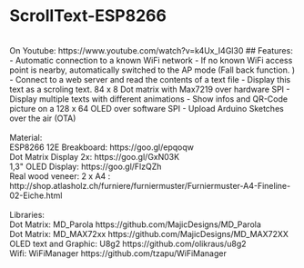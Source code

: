 # ScrollText-ESP8266
<br>
On Youtube: https://www.youtube.com/watch?v=k4Ux_I4Gl30
## Features:
- Automatic connection to a known WiFi network
- If no known WiFi access point is nearby, automatically switched to the AP mode (Fall back function. )
- Connect to a web server and read the contents of a text file
- Display this text as a scroling text. 84 x 8 Dot matrix with Max7219 over hardware SPI
- Display multiple texts with different animations
- Show infos and QR-Code picture on a 128 x 64 OLED over software SPI
- Upload Arduino Sketches over the air (OTA)
<br>
<br>
Material:
<br>
ESP8266 12E Breakboard:  https://goo.gl/epqoqw
<br>
Dot Matrix Display 2x:       https://goo.gl/GxN03K
<br>
1,3" OLED Display:               https://goo.gl/FlzQZh
<br>
Real wood veneer: 2 x A4 :    http://shop.atlasholz.ch/furniere/furniermuster/Furniermuster-A4-Fineline-02-Eiche.html
<br>
<br>
Libraries:
<br>
Dot Matrix: MD_Parola   https://github.com/MajicDesigns/MD_Parola
<br>
Dot Matrix: MD_MAX72xx  https://github.com/MajicDesigns/MD_MAX72XX
<br>
OLED text and Graphic: U8g2  https://github.com/olikraus/u8g2
<br>
Wifi: WiFiManager  https://github.com/tzapu/WiFiManager
